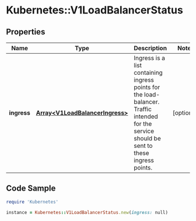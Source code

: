 # Kubernetes::V1LoadBalancerStatus

## Properties

Name | Type | Description | Notes
------------ | ------------- | ------------- | -------------
**ingress** | [**Array&lt;V1LoadBalancerIngress&gt;**](V1LoadBalancerIngress.md) | Ingress is a list containing ingress points for the load-balancer. Traffic intended for the service should be sent to these ingress points. | [optional] 

## Code Sample

```ruby
require 'Kubernetes'

instance = Kubernetes::V1LoadBalancerStatus.new(ingress: null)
```


